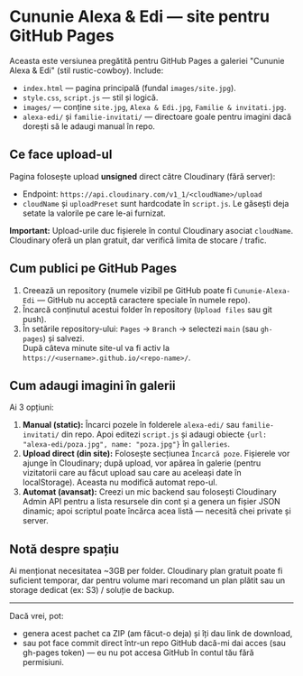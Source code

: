 # Cununie Alexa & Edi — site pentru GitHub Pages

Aceasta este versiunea pregătită pentru GitHub Pages a galeriei "Cununie Alexa & Edi" (stil rustic-cowboy).
Include:
- `index.html` — pagina principală (fundal `images/site.jpg`).
- `style.css`, `script.js` — stil și logică.
- `images/` — conține `site.jpg`, `Alexa & Edi.jpg`, `Familie & invitati.jpg`.
- `alexa-edi/` și `familie-invitati/` — directoare goale pentru imagini dacă dorești să le adaugi manual în repo.

## Ce face upload-ul
Pagina folosește upload **unsigned** direct către Cloudinary (fără server):
- Endpoint: `https://api.cloudinary.com/v1_1/<cloudName>/upload`
- `cloudName` și `uploadPreset` sunt hardcodate în `script.js`. Le găsești deja setate la valorile pe care le-ai furnizat.

**Important:** Upload-urile duc fișierele în contul Cloudinary asociat `cloudName`. Cloudinary oferă un plan gratuit, dar verifică limita de stocare / trafic.

## Cum publici pe GitHub Pages
1. Creează un repository (numele vizibil pe GitHub poate fi `Cununie-Alexa-Edi` — GitHub nu acceptă caractere speciale în numele repo).
2. Încarcă conținutul acestui folder în repository (`Upload files` sau git push).
3. În setările repository-ului: `Pages` -> `Branch` -> selectezi `main` (sau `gh-pages`) și salvezi.  
   După câteva minute site-ul va fi activ la `https://<username>.github.io/<repo-name>/`.

## Cum adaugi imagini în galerii
Ai 3 opțiuni:
1. **Manual (static):** Încarci pozele în folderele `alexa-edi/` sau `familie-invitati/` din repo. Apoi editezi `script.js` și adaugi obiecte `{url: "alexa-edi/poza.jpg", name: "poza.jpg"}` în `galleries`.
2. **Upload direct (din site):** Folosește secțiunea `Încarcă poze`. Fișierele vor ajunge în Cloudinary; după upload, vor apărea în galerie (pentru vizitatorii care au făcut upload sau care au aceleași date în localStorage). Aceasta nu modifică automat repo-ul.
3. **Automat (avansat):** Creezi un mic backend sau folosești Cloudinary Admin API pentru a lista resursele din cont și a genera un fișier JSON dinamic; apoi scriptul poate încărca acea listă — necesită chei private și server.

## Notă despre spațiu
Ai menționat necesitatea ~3GB per folder. Cloudinary plan gratuit poate fi suficient temporar, dar pentru volume mari recomand un plan plătit sau un storage dedicat (ex: S3) / soluție de backup.

---
Dacă vrei, pot:
- genera acest pachet ca ZIP (am făcut-o deja) și îți dau link de download,
- sau pot face commit direct într-un repo GitHub dacă-mi dai acces (sau gh-pages token) — eu nu pot accesa GitHub în contul tău fără permisiuni.
